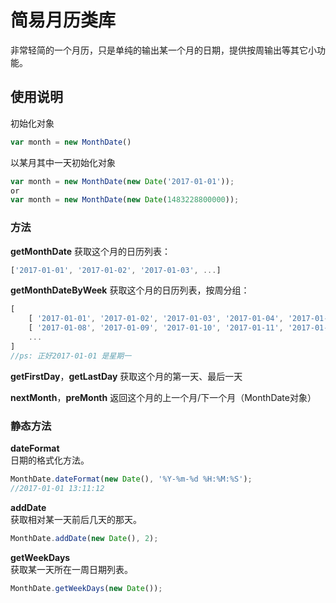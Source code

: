# 简易月历类库

非常轻简的一个月历，只是单纯的输出某一个月的日期，提供按周输出等其它小功能。

## 使用说明

初始化对象

~~~javascript
var month = new MonthDate()
~~~

以某月其中一天初始化对象
~~~javascript
var month = new MonthDate(new Date('2017-01-01'));
or
var month = new MonthDate(new Date(1483228800000));
~~~

### 方法

**getMonthDate**
获取这个月的日历列表：

~~~javascript
['2017-01-01', '2017-01-02', '2017-01-03', ...]
~~~

**getMonthDateByWeek**
获取这个月的日历列表，按周分组：

~~~javascript
[
    [ '2017-01-01', '2017-01-02', '2017-01-03', '2017-01-04', '2017-01-05', '2017-01-06', '2017-01-07' ],
    [ '2017-01-08', '2017-01-09', '2017-01-10', '2017-01-11', '2017-01-12', '2017-01-13', '2017-01-14' ],
    ...
]
//ps: 正好2017-01-01 是星期一
~~~

**getFirstDay**，**getLastDay**
获取这个月的第一天、最后一天

**nextMonth**，**preMonth**
返回这个月的上一个月/下一个月（MonthDate对象）

### 静态方法

**dateFormat**  
日期的格式化方法。

~~~javascript
MonthDate.dateFormat(new Date(), '%Y-%m-%d %H:%M:%S');
//2017-01-01 13:11:12
~~~

**addDate**  
获取相对某一天前后几天的那天。

~~~javascript
MonthDate.addDate(new Date(), 2);
~~~

**getWeekDays**  
获取某一天所在一周日期列表。

~~~javascript
MonthDate.getWeekDays(new Date());
~~~